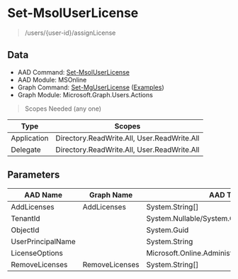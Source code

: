 # Set-MsolUserLicense

> /users/{user-id}/assignLicense

## Data

+ AAD Command: [Set-MsolUserLicense](https://docs.microsoft.com/en-us/powershell/module/MSOnline/Set-MsolUserLicense)
+ AAD Module: MSOnline
+ Graph Command: [Set-MgUserLicense](https://docs.microsoft.com/en-us/powershell/module/Microsoft.Graph.Users.Actions/Set-MgUserLicense) ([Examples](https://github.com/orgs/msgraph/discussions?discussions_q=Set-MgUserLicense))
+ Graph Module: Microsoft.Graph.Users.Actions

> Scopes Needed (any one)

|Type|Scopes|
|---|---|
|Application|Directory.ReadWrite.All, User.ReadWrite.All|
|Delegate|Directory.ReadWrite.All, User.ReadWrite.All|

## Parameters

|AAD Name|Graph Name|AAD Type|Graph Type|Infos|
|---|---|---|---|---|
|AddLicenses|AddLicenses|System.String[]|Microsoft.Graph.PowerShell.Models.IMicrosoftGraphAssignedLicense[]||
|TenantId||System.Nullable/System.Guid|||
|ObjectId||System.Guid|||
|UserPrincipalName||System.String|||
|LicenseOptions||Microsoft.Online.Administration.LicenseOption[]|||
|RemoveLicenses|RemoveLicenses|System.String[]|System.String[]||

